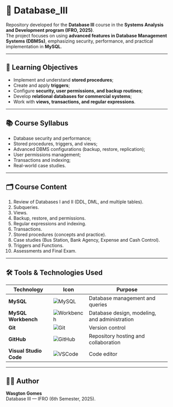 # 📂 Database_III  

Repository developed for the **Database III** course in the **Systems Analysis and Development program (IFRO, 2025)**.  
The project focuses on using **advanced features in Database Management Systems (DBMSs)**, emphasizing security, performance, and practical implementation in **MySQL**.  

---

## 🎯 Learning Objectives
- Implement and understand **stored procedures**;  
- Create and apply **triggers**;  
- Configure **security, user permissions, and backup routines**;  
- Develop **relational databases for commercial systems**;  
- Work with **views, transactions, and regular expressions**.  

---

## 📚 Course Syllabus
- Database security and performance;  
- Stored procedures, triggers, and views;  
- Advanced DBMS configurations (backup, restore, replication);  
- User permissions management;  
- Transactions and indexing;  
- Real-world case studies.  

---

## 🗂️ Course Content
1. Review of Databases I and II (DDL, DML, and multiple tables).  
2. Subqueries.  
3. Views.  
4. Backup, restore, and permissions.  
5. Regular expressions and indexing.  
6. Transactions.  
7. Stored procedures (concepts and practice).  
8. Case studies (Bus Station, Bank Agency, Expense and Cash Control).  
9. Triggers and Functions.  
10. Assessments and Final Exam.  

---

## 🛠️ Tools & Technologies Used

| Technology | Icon | Purpose |
|------------|------|---------|
| **MySQL** | ![MySQL](https://img.icons8.com/ios-filled/50/000000/mysql-logo.png) | Database management and queries |
| **MySQL Workbench** | ![Workbench](https://img.icons8.com/ios/50/000000/mysql-workbench.png) | Database design, modeling, and administration |
| **Git** | ![Git](https://img.icons8.com/color/48/000000/git.png) | Version control |
| **GitHub** | ![GitHub](https://img.icons8.com/ios/50/000000/github.png) | Repository hosting and collaboration |
| **Visual Studio Code** | ![VSCode](https://img.icons8.com/ios/50/000000/visual-studio-code-2019.png) | Code editor |

---

## 👨‍💻 Author
**Wasgton Gomes**  
Database III — IFRO (6th Semester, 2025).  
